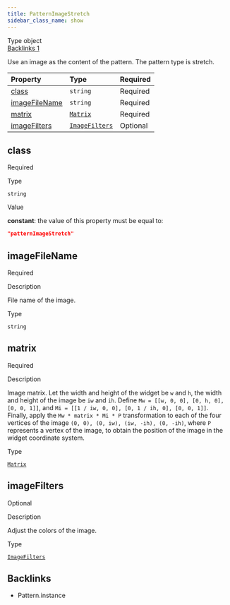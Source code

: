 ```yaml
---
title: PatternImageStretch
sidebar_class_name: show
---
```


<div className="section-badges">

<div className="badge type">
        <span className="label">Type</span>
        <span className="value">object</span>
      </div>

<a href="#backlinks" className="badge backlinks">
          <span className="label">Backlinks</span>
          <span className="value">1</span>
        </a>

</div>

Use an image as the content of the pattern. The pattern type is stretch.

<div className="property-preview">

<div className="property-table">

| Property                        | Type                                                  | Required                                            |
| :------------------------------ | :---------------------------------------------------- | :-------------------------------------------------- |
| [class](#class)                 | `string`                                              | <span className="property-required">Required</span> |
| [imageFileName](#imagefilename) | `string`                                              | <span className="property-required">Required</span> |
| [matrix](#matrix)               | [`Matrix`](/specs/vectorgraphics/matrix)              | <span className="property-required">Required</span> |
| [imageFilters](#imagefilters)   | [`ImageFilters`](/specs/vectorgraphics/image-filters) | <span className="property-optional">Optional</span> |

</div>

</div>

<div className="property">

<div className="property-heading">

## class

<span className="property-required">Required</span>

</div>

<div className="property-item">

Type

`string`

</div>

<div className="property-item">

Value

<div className="value-description">

**constant**: the value of this property must be equal to:

```json
"patternImageStretch"
```

</div>

</div>

</div>

<div className="property">

<div className="property-heading">

## imageFileName

<span className="property-required">Required</span>

</div>

<div className="property-item">

Description

File name of the image.

</div>

<div className="property-item">

Type

`string`

</div>

</div>

<div className="property">

<div className="property-heading">

## matrix

<span className="property-required">Required</span>

</div>

<div className="property-item">

Description

Image matrix.
Let the width and height of the widget be `w` and `h`, the width and height of the image be `iw` and `ih`.
Define `Mw = [[w, 0, 0], [0, h, 0], [0, 0, 1]]`, and `Mi = [[1 / iw, 0, 0], [0, 1 / ih, 0], [0, 0, 1]]`.
Finally, apply the `Mw * matrix * Mi * P` transformation to each of the four vertices of the image `(0, 0), (0, iw), (iw, -ih), (0, -ih)`, where `P` represents a vertex of the image, to obtain the position of the image in the widget coordinate system.

</div>

<div className="property-item">

Type

[`Matrix`](/specs/vectorgraphics/matrix)

</div>

</div>

<div className="property">

<div className="property-heading">

## imageFilters

<span className="property-optional">Optional</span>

</div>

<div className="property-item">

Description

Adjust the colors of the image.

</div>

<div className="property-item">

Type

[`ImageFilters`](/specs/vectorgraphics/image-filters)

</div>

</div>

<div id="backlinks" className="section-backlinks">

<div className="backlinks-title"><h2>Backlinks</h2></div>

<ul className="backlinks-list">

<li className="backlink">
      <Link to='/specs/vectorgraphics/pattern#instance'>Pattern.instance</Link>
      </li>

</ul>

</div>
